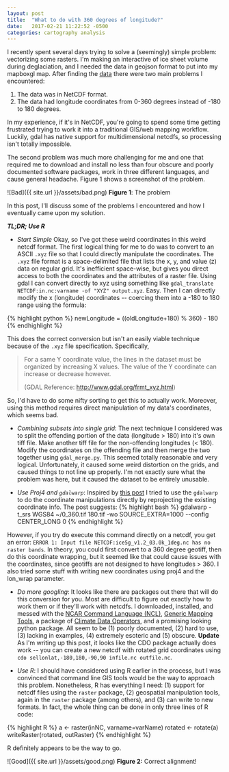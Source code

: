 ```yaml
---
layout: post
title:  "What to do with 360 degrees of longitude?"
date:   2017-02-21 11:22:52 -0500
categories: cartography analysis
---
```


I recently spent several days trying to solve a (seemingly) simple problem: vectorizing some rasters. I'm making an interactive of ice sheet volume during deglaciation, and I needed the data in geojson format to put into my mapboxgl map. After finding the [data](https://pmip2.lsce.ipsl.fr/design/ice5g/) there were two main problems I encountered:

1. The data was in NetCDF format.
2. The data had longitude coordinates from 0-360 degrees instead of -180 to 180 degrees.

In my experience, if it's in NetCDF, you're going to spend some time getting frustrated trying to work it into a traditional GIS/web mapping workflow. Luckily, gdal has native support for multidimensional netcdfs, so processing isn't totally impossible.

The second problem was much more challenging for me and one that required me to download and install no less than four obscure and poorly documented software packages, work in three different languages, and cause general headache. Figure 1 shows a screenshot of the problem.

![Bad]({{ site.url }}/assets/bad.png)
**Figure 1**: The problem

In this post, I'll discuss some of the problems I encountered and how I eventually came upon my solution.

***TL;DR; Use R***

*  *Start Simple* Okay, so I've got these weird coordinates in this weird netcdf format. The first logical thing for me to do was to convert to an ASCII ```.xyz``` file so that I could directly manipulate the coordinates. The ```.xyz``` file format is a space-delimited file that lists the x, y, and value (z) data on regular grid. It's inefficient space-wise, but gives you direct access to both the coordinates and the attributes of a raster file. Using gdal I can convert directly to xyz using something like ```gdal_translate NETCDF:in.nc:varname -of "XYZ" output.xyz```. Easy. Then I can directly modify the x (longitude) coordinates -- coercing them into a -180 to 180 range using the formula:

{% highlight python %}
newLongitude = ((oldLongitude+180) % 360) - 180
{% endhighlight %}

This does the correct conversion but isn't an easily viable technique because of the ```.xyz``` file specification. Specifically,

> For a same Y coordinate value, the lines in the dataset must be organized by increasing X values. The value of the Y coordinate can increase or decrease however.  
>
>(GDAL Reference: http://www.gdal.org/frmt_xyz.html)

So, I'd have to do some nifty sorting to get this to actually work. Moreover, using this method requires direct manipulation of my data's coordinates, which seems bad.  

* *Combining subsets into single grid*: The next technique I considered was to split the offending portion of the data (longitude > 180) into it's own tiff file. Make another tiff file for the non-offending longitudes (< 180). Modify the coordinates on the offending file and then merge the two together using ```gdal_merge.py```. This seemed totally reasonable and very logical. Unfortunately, it caused some weird distortion on the grids, and caused things to not line up properly. I'm not exactly sure what the problem was here, but it caused the dataset to be entirely unusable.


* *Use Proj4 and ```gdalwarp```*: Inspired by [this post](http://gis.stackexchange.com/questions/37790/how-to-reproject-raster-from-0-360-to-180-180-with-cutting-180-meridian) I tried to use the ```gdalwarp``` to do the coordinate manipulations directly by reprojecting the existing coordinate info. The post suggests:
{% highlight bash %}
gdalwarp -t_srs WGS84 ~/0_360.tif 180.tif  -wo SOURCE_EXTRA=1000 --config CENTER_LONG 0
{% endhighlight %}

However, if you try do execute this command directly on a netcdf, you get an error: ```ERROR 1: Input file NETCDF:ice5g_v1.2_03.0k_1deg.nc has no raster bands```. In theory, you could first convert to a 360 degree geotiff, then do this coordinate wrapping, but it seemed like that could cause issues with the coordinates, since geotiffs are not designed to have longitudes > 360. I also tried some stuff with writing new coordinates using proj4 and the lon_wrap parameter.

* *Do more googling*: It looks like there are packages out there that will do this conversion for you. Most are difficult to figure out exactly how to work them or if they'll work with netcdfs. I downloaded, installed, and messed with the [NCAR Command Language (NCL)](http://www.ncl.ucar.edu/Applications/), [Generic Mapping Tools](http://gmt.soest.hawaii.edu/projects/gmt), a package of [Climate Data Operators](https://code.zmaw.de/projects/cdo/embedded/index.html), and a promising looking python package. All seem to be (1) poorly documented, (2) hard to use, (3) lacking in examples, (4) extremely esoteric and (5) obscure. **Update** As I'm writing up this post, it looks like the CDO package actually does work -- you can create a new netcdf with rotated grid coordinates using ```cdo sellonlat,-180,180,-90,90 infile.nc outfile.nc```.

* *Use R*: I should have considered using R earlier in the process, but I was convinced that command line GIS tools would be the way to approach this problem. Nonetheless, R has everything I need: (1) support for netcdf files using the ```raster``` package, (2) geospatial manipulation tools, again in the ```raster``` package (among others), and (3) can write to new formats. In fact, the whole thing can be done in only three lines of R code:

{% highlight R %}
a <- raster(inNC, varname=varName)
rotated <- rotate(a)
writeRaster(rotated, outRaster)
{% endhighlight %}

R definitely appears to be the way to go.

![Good]({{ site.url }}/assets/good.png)
**Figure 2:** Correct alignment!
